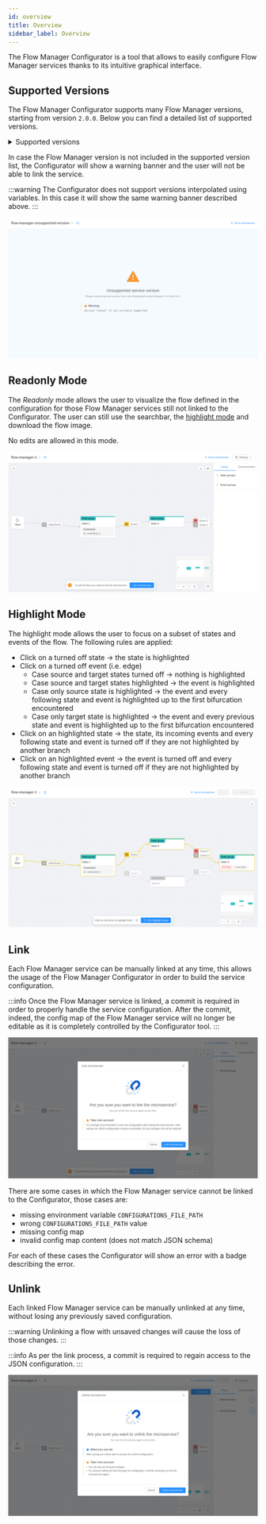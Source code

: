 ```yaml
---
id: overview
title: Overview
sidebar_label: Overview
---
```


The Flow Manager Configurator is a tool that allows to easily configure Flow Manager services thanks to its intuitive graphical interface.

## Supported Versions

The Flow Manager Configurator supports many Flow Manager versions, starting from version `2.0.0`.
Below you can find a detailed list of supported versions.

<details>
  <summary>Supported versions</summary>
  <ul>
    <li>2.0.0</li>
    <li>2.0.1</li>
    <li>2.0.2</li>
    <li>2.1.0</li>
    <li>2.1.1</li>
    <li>2.1.2</li>
    <li>2.1.3</li>
    <li>2.2.0</li>
    <li>2.3.0</li>
    <li>2.3.1</li>
    <li>2.4.0</li>
    <li>2.4.1</li>
    <li>2.4.2</li>
    <li>2.5.0</li>
    <li>2.5.1</li>
    <li>2.6.0</li>
    <li>2.6.1</li>
    <li>2.6.2</li>
    <li>2.6.3</li>
    <li>2.6.4</li>
  </ul>
</details>

In case the Flow Manager version is not included in the supported version list, the Configurator will show a warning banner and the user will not be able to link the service.

:::warning
The Configurator does not support versions interpolated using variables. In this case it will show the same warning banner described above.
:::

![Unsupported Version](img/unsupported-version.png)

## Readonly Mode

The *Readonly* mode allows the user to visualize the flow defined in the configuration for those Flow Manager services still not linked to the Configurator. The user can still use the searchbar, the [highlight mode](#highlight-mode) and download the flow image.

No edits are allowed in this mode.

![Readonly Mode](img/readonly-mode.png)

## Highlight Mode

The highlight mode allows the user to focus on a subset of states and events of the flow. The following rules are applied:
- Click on a turned off state &rarr; the state is highlighted
- Click on a turned off event (i.e. edge)
  - Case source and target states turned off &rarr; nothing is highlighted
  - Case source and target states highlighted &rarr; the event is highlighted
  - Case only source state is highlighted &rarr; the event and every following state and event is highlighted up to the first bifurcation encountered
  - Case only target state is highlighted &rarr; the event and every previous state and event is highlighted up to the first bifurcation encountered
- Click on an highlighted state &rarr; the state, its incoming events and every following state and event is turned off if they are not highlighted by another branch
- Click on an highlighted event &rarr; the event is turned off and every following state and event is turned off if they are not highlighted by another branch

![Highlight Mode](img/highlight-mode.png)

## Link

Each Flow Manager service can be manually linked at any time, this allows the usage of the Flow Manager Configurator in order to build the service configuration.

:::info
Once the Flow Manager service is linked, a commit is required in order to properly handle the service configuration. After the commit, indeed, the config map of the Flow Manager service will no longer be editable as it is completely controlled by the Configurator tool.
:::

![Link Service](img/link-service.png)

There are some cases in which the Flow Manager service cannot be linked to the Configurator, those cases are:
- missing environment variable `CONFIGURATIONS_FILE_PATH`
- wrong `CONFIGURATIONS_FILE_PATH` value
- missing config map
- invalid config map content (does not match JSON schema)

For each of these cases the Configurator will show an error with a badge describing the error.

## Unlink

Each linked Flow Manager service can be manually unlinked at any time, without losing any previously saved configuration.

:::warning
Unlinking a flow with unsaved changes will cause the loss of those changes.
:::

:::info
As per the link process, a commit is required to regain access to the JSON configuration.
:::

![Unlink Service](img/unlink-service.png)
